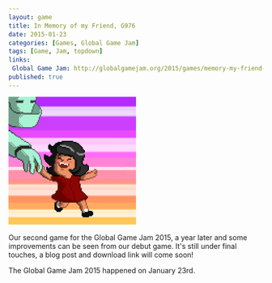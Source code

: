 ```yaml
---
layout: game
title: In Memory of my Friend, G976
date: 2015-01-23
categories: [Games, Global Game Jam]
tags: [Game, Jam, topdown]
links: 
 Global Game Jam: http://globalgamejam.org/2015/games/memory-my-friend-g976
published: true
---
```

<img src="/assets/media/in-memory-of-art-resized.png?w=687" alt="In memory of Art (resized)" width="50%" />
<p>Our second game for the Global Game Jam 2015, a year later and some improvements can be seen from our debut game. It's still under final touches, a blog post and download link will come soon!</p>
<p>The Global Game Jam 2015 happened on January 23rd.</p>